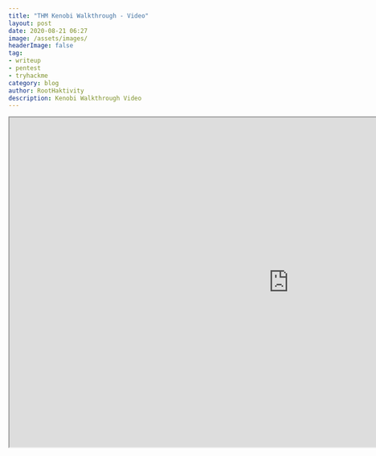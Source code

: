 ```yaml
---
title: "THM Kenobi Walkthrough - Video"
layout: post
date: 2020-08-21 06:27
image: /assets/images/
headerImage: false
tag:
- writeup
- pentest
- tryhackme
category: blog
author: RootHaktivity
description: Kenobi Walkthrough Video
---
```



<iframe width="1112" height="656" src="https://www.youtube.com/embed/4Ep8rTikxFc" title="THM Kenobi Walkthrough" frameborder="1" allow="accelerometer; autoplay; clipboard-write; encrypted-media; gyroscope; picture-in-picture" allowfullscreen></iframe>
